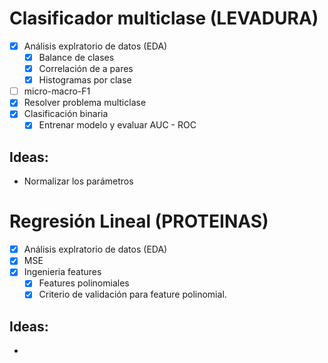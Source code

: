 # **Clasificador multiclase (LEVADURA)**

 - [x] Análisis explratorio de datos (EDA)
     - [x] Balance de clases
     - [x] Correlación de a pares
     - [x] Histogramas por clase
 - [ ] micro-macro-F1
 - [x] Resolver problema multiclase
 - [x] Clasificación binaria
     - [x] Entrenar modelo y evaluar AUC - ROC

## Ideas:
 - Normalizar los parámetros

# **Regresión Lineal (PROTEINAS)**

 - [x] Análisis explratorio de datos (EDA)
 - [x] MSE
 - [x] Ingenieria features
     - [x] Features polinomiales
     - [x] Criterio de validación para feature polinomial.

## Ideas:
 - 
